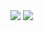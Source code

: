 <img src="https://capsule-render.vercel.app/api?type=wave&color=auto&height=300&section=header&text=I%20am%20Dongㅗ&fontSize=90" />


<img src="https://img.shields.io/badge/HTML5-E34F26?style=flat-square&logo=HTML5&logoColor=white"/>

